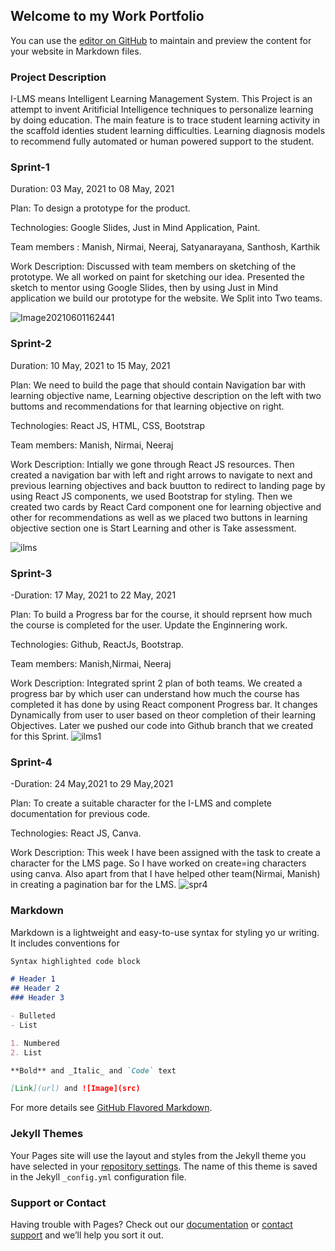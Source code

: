 ## Welcome to my Work Portfolio

You can use the [editor on GitHub](https://github.com/NeerajS943/Neeraj-/edit/Master/README.md) to maintain and preview the content for your website in Markdown files.

### Project Description
I-LMS means Intelligent Learning Management System. This Project is an attempt to invent Aritificial Intelligence techniques to personalize learning by doing education. The main feature is to trace student learning activity in the scaffold identies student learning difficulties. Learning diagnosis models to recommend fully automated or human powered support to the student.


### Sprint-1
Duration: 03 May, 2021 to 08 May, 2021

Plan: To design a prototype for the product.

Technologies: Google Slides, Just in Mind Application, Paint.

Team members : Manish, Nirmai, Neeraj, Satyanarayana, Santhosh, Karthik

Work Description: Discussed with team members on sketching of the prototype. We all worked on paint for sketching our idea. Presented the sketch to mentor using Google Slides, then by using Just in Mind application we build our prototype for the website. We Split into Two teams.

![Image20210601162441](https://user-images.githubusercontent.com/70902457/120312302-2bf2ae00-c2f6-11eb-8028-91454742bd64.png)

### Sprint-2

Duration: 10 May, 2021 to 15 May, 2021

Plan: We need to build the page that should contain Navigation bar with learning objective name, Learning objective description on the left with two buttoms and recommendations for that learning objective on right.

Technologies: React JS, HTML, CSS, Bootstrap

Team members: Manish, Nirmai, Neeraj

Work Description: Intially we gone through React JS resources. Then created a navigation bar with left and right arrows to navigate to next and previous learning objectives and back buutton to redirect to landing page by using React JS components, we used Bootstrap for styling. Then we created two cards by React Card component one for learning objective and other for recommendations as well as we placed two buttons in learning objective section one is Start Learning and other is Take assessment.
 
![ilms](https://user-images.githubusercontent.com/70902457/118996858-d806d180-b9a5-11eb-8c08-142c5f8f75dd.PNG)

### Sprint-3
-Duration: 17 May, 2021 to 22 May, 2021

Plan: To build a Progress bar for the course, it should reprsent how much the course is completed for the user. Update the Enginnering work.

Technologies: Github, ReactJs, Bootstrap.

Team members: Manish,Nirmai, Neeraj

Work Description: Integrated sprint 2 plan of both teams. We created a progress bar by which user can understand how much the course has completed it has done by using React component Progress bar. It changes Dynamically from user to user based on theor completion of their learning Objectives. Later we pushed our code into Github branch that we created for this Sprint.
![ilms1](https://user-images.githubusercontent.com/70902457/119928059-72fc3e80-bf98-11eb-8d72-52c6f3d2a01a.PNG)

### Sprint-4
-Duration: 24 May,2021 to 29 May,2021

Plan: To create a suitable character for the I-LMS and complete documentation for previous code.

Technologies: React JS, Canva.

Work Description: This week I have been assigned with the task to create a character for the LMS page. So I have worked on create=ing characters using canva. Also apart from that I have helped other team(Nirmai, Manish) in creating a pagination bar for the LMS.
![spr4](https://user-images.githubusercontent.com/70902457/120306848-efbc4f00-c2ef-11eb-8870-04da2315e66d.PNG)



### Markdown

Markdown is a lightweight and easy-to-use syntax for styling yo
ur writing. It includes conventions for

```markdown
Syntax highlighted code block

# Header 1
## Header 2
### Header 3

- Bulleted
- List

1. Numbered
2. List

**Bold** and _Italic_ and `Code` text

[Link](url) and ![Image](src)
```

For more details see [GitHub Flavored Markdown](https://guides.github.com/features/mastering-markdown/).

### Jekyll Themes

Your Pages site will use the layout and styles from the Jekyll theme you have selected in your [repository settings](https://github.com/NeerajS943/Neeraj-/settings/pages). The name of this theme is saved in the Jekyll `_config.yml` configuration file.

### Support or Contact

Having trouble with Pages? Check out our [documentation](https://docs.github.com/categories/github-pages-basics/) or [contact support](https://support.github.com/contact) and we’ll help you sort it out.
